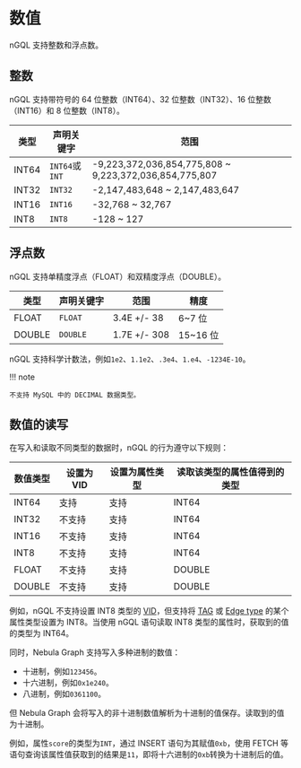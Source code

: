 # 数值

nGQL 支持整数和浮点数。

## 整数

nGQL 支持带符号的 64 位整数（INT64）、32 位整数（INT32）、16 位整数（INT16）和 8 位整数（INT8）。

| 类型 | 声明关键字 | 范围 |
|-|-|-|
| INT64 | `INT64`或`INT` | -9,223,372,036,854,775,808 ~ 9,223,372,036,854,775,807 |
| INT32 | `INT32` | -2,147,483,648 ~ 2,147,483,647 |
| INT16 | `INT16` | -32,768 ~ 32,767 |
| INT8 | `INT8` | -128 ~ 127 |

## 浮点数

nGQL 支持单精度浮点（FLOAT）和双精度浮点（DOUBLE）。

| 类型 | 声明关键字 | 范围 | 精度 |
|-|-|-|-|
| FLOAT | `FLOAT` | 3.4E +/- 38 | 6~7 位 |
| DOUBLE | `DOUBLE` | 1.7E +/- 308 | 15~16 位 |

nGQL 支持科学计数法，例如`1e2`、`1.1e2`、`.3e4`、`1.e4`、`-1234E-10`。

!!! note

    不支持 MySQL 中的 DECIMAL 数据类型。

## 数值的读写

在写入和读取不同类型的数据时，nGQL 的行为遵守以下规则：

| 数值类型 | 设置为 VID | 设置为属性类型 | 读取该类型的属性值得到的类型 |
|-|-|-|-|
| INT64 | 支持 | 支持 | INT64 |
| INT32 | 不支持 | 支持 | INT64 |
| INT16 | 不支持 | 支持 | INT64 |
| INT8 | 不支持 | 支持 | INT64 |
| FLOAT | 不支持 | 支持 | DOUBLE |
| DOUBLE | 不支持 | 支持 | DOUBLE |

例如，nGQL 不支持设置 INT8 类型的 [VID](../../1.introduction/3.vid.md)，但支持将 [TAG](../10.tag-statements/1.create-tag.md) 或 [Edge type](../11.edge-type-statements/1.create-edge.md) 的某个属性类型设置为 INT8。当使用 nGQL 语句读取 INT8 类型的属性时，获取到的值的类型为 INT64。

同时，Nebula Graph 支持写入多种进制的数值：

- 十进制，例如`123456`。
- 十六进制，例如`0x1e240`。
- 八进制，例如`0361100`。

但 Nebula Graph 会将写入的非十进制数值解析为十进制的值保存。读取到的值为十进制。

例如，属性`score`的类型为`INT`，通过 INSERT 语句为其赋值`0xb`，使用 FETCH 等语句查询该属性值获取到的结果是`11`，即将十六进制的`0xb`转换为十进制后的值。
